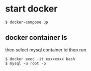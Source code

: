 # start docker

```
$ docker-compose up
```

## docker container ls

then select mysql container id then run

```
$ docker exec -it xxxxxxxx bash
$ mysql -u root -p

```
